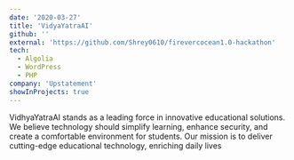 ```yaml
---
date: '2020-03-27'
title: 'VidyaYatraAI'
github: ''
external: 'https://github.com/Shrey0610/firevercocean1.0-hackathon'
tech:
  - Algolia
  - WordPress
  - PHP
company: 'Upstatement'
showInProjects: true
---
```


VidhyaYatraAI stands as a leading force in innovative educational solutions. We believe technology should simplify learning, enhance security, and create a comfortable environment for students. 
Our mission is to deliver cutting-edge educational technology, enriching daily lives
